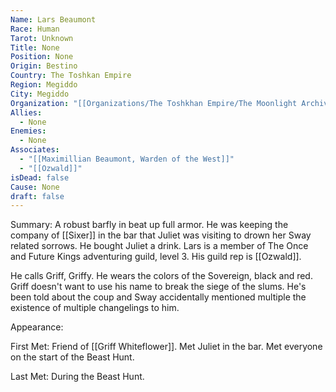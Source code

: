 ```yaml
---
Name: Lars Beaumont
Race: Human
Tarot: Unknown
Title: None
Position: None
Origin: Bestino
Country: The Toshkan Empire
Region: Megiddo
City: Megiddo
Organization: "[[Organizations/The Toshkhan Empire/The Moonlight Archives/The Moonlight Archives]]"
Allies:
  - None
Enemies:
  - None
Associates:
  - "[[Maximillian Beaumont, Warden of the West]]"
  - "[[Ozwald]]"
isDead: false
Cause: None
draft: false
---
```

Summary:
A robust barfly in beat up full armor. He was keeping the company of [[Sixer]] in the bar that Juliet was visiting to drown her Sway related sorrows. He bought Juliet a drink. Lars is a member of The Once and Future Kings adventuring guild, level 3. His guild rep is [[Ozwald]].

He calls Griff, Griffy. He wears the colors of the Sovereign, black and red. Griff doesn't want to use his name to break the siege of the slums. He's been told about the coup and Sway accidentally mentioned multiple the existence of multiple changelings to him.

Appearance: 

First Met: 
Friend of [[Griff Whiteflower]]. Met Juliet in the bar. Met everyone on the start of the Beast Hunt.

Last Met: 
During the Beast Hunt.
